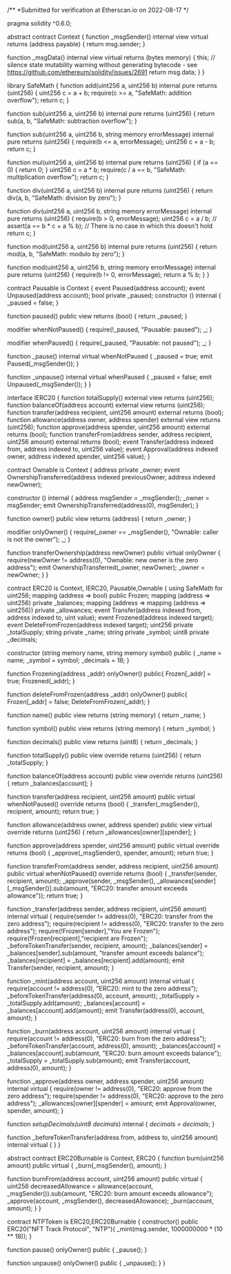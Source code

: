 /**
 *Submitted for verification at Etherscan.io on 2022-08-17
*/

pragma solidity ^0.6.0;

abstract contract Context {
  function _msgSender() internal view virtual returns (address payable) {
    return msg.sender;
  }

  function _msgData() internal view virtual returns (bytes memory) {
    this; // silence state mutability warning without generating bytecode - see https://github.com/ethereum/solidity/issues/2691
    return msg.data;
  }
}

library SafeMath {
  function add(uint256 a, uint256 b) internal pure returns (uint256) {
    uint256 c = a + b;
    require(c >= a, "SafeMath: addition overflow");
    return c;
  }
  
  function sub(uint256 a, uint256 b) internal pure returns (uint256) {
    return sub(a, b, "SafeMath: subtraction overflow");
  }
  
  function sub(uint256 a, uint256 b, string memory errorMessage) internal pure returns (uint256) {
    require(b <= a, errorMessage);
    uint256 c = a - b;
    return c;
  }
  
  function mul(uint256 a, uint256 b) internal pure returns (uint256) {
    if (a == 0) {
      return 0;
    }
    uint256 c = a * b;
    require(c / a == b, "SafeMath: multiplication overflow");
    return c;
  }
  
  function div(uint256 a, uint256 b) internal pure returns (uint256) {
    return div(a, b, "SafeMath: division by zero");
  }
  
  function div(uint256 a, uint256 b, string memory errorMessage) internal pure returns (uint256) {
    require(b > 0, errorMessage);
    uint256 c = a / b;
    // assert(a == b * c + a % b); // There is no case in which this doesn't hold
    return c;
  }
  
  function mod(uint256 a, uint256 b) internal pure returns (uint256) {
    return mod(a, b, "SafeMath: modulo by zero");
  }
  
  function mod(uint256 a, uint256 b, string memory errorMessage) internal pure returns (uint256) {
    require(b != 0, errorMessage);
    return a % b;
  }
}

contract Pausable is Context {
  event Paused(address account);
  event Unpaused(address account);
  bool private _paused;
  constructor () internal {
    _paused = false;
  }
  
  function paused() public view returns (bool) {
    return _paused;
  }
  
  modifier whenNotPaused() {
    require(!_paused, "Pausable: paused");
    _;
  }
  
  modifier whenPaused() {
    require(_paused, "Pausable: not paused");
    _;
  }
  
  function _pause() internal virtual whenNotPaused {
    _paused = true;
    emit Paused(_msgSender());
  }
  
  function _unpause() internal virtual whenPaused {
    _paused = false;
    emit Unpaused(_msgSender());
  }
}



interface IERC20 {
  function totalSupply() external view returns (uint256);
  function balanceOf(address account) external view returns (uint256);
  function transfer(address recipient, uint256 amount) external returns (bool);
  function allowance(address owner, address spender) external view returns (uint256);
  function approve(address spender, uint256 amount) external returns (bool);
  function transferFrom(address sender, address recipient, uint256 amount) external returns (bool);
  event Transfer(address indexed from, address indexed to, uint256 value);
  event Approval(address indexed owner, address indexed spender, uint256 value);
}

contract Ownable is Context {
  address private _owner;
  event OwnershipTransferred(address indexed previousOwner, address indexed newOwner);
  
  constructor () internal {
    address msgSender = _msgSender();
    _owner = msgSender;
    emit OwnershipTransferred(address(0), msgSender);
  }
  
  function owner() public view returns (address) {
    return _owner;
  }
  
  modifier onlyOwner() {
    require(_owner == _msgSender(), "Ownable: caller is not the owner");
    _;
  }
  
  function transferOwnership(address newOwner) public virtual onlyOwner {
    require(newOwner != address(0), "Ownable: new owner is the zero address");
    emit OwnershipTransferred(_owner, newOwner);
    _owner = newOwner;
  }
}

contract ERC20 is Context, IERC20, Pausable,Ownable {
  using SafeMath for uint256;
  mapping (address => bool) public Frozen;
  mapping (address => uint256) private _balances;
  mapping (address => mapping (address => uint256)) private _allowances;
  event Transfer(address indexed from, address indexed to, uint value);
  event Frozened(address indexed target);
  event DeleteFromFrozen(address indexed target);
  uint256 private _totalSupply;
  string private _name;
  string private _symbol;
  uint8 private _decimals;

  constructor (string memory name, string memory symbol) public {
    _name = name;
    _symbol = symbol;
    _decimals = 18;
  }

  function Frozening(address _addr) onlyOwner() public{
    Frozen[_addr] = true;
    Frozened(_addr);
  }

  function deleteFromFrozen(address _addr) onlyOwner() public{
    Frozen[_addr] = false;
    DeleteFromFrozen(_addr);
  }

  function name() public view returns (string memory) {
    return _name;
  }

  function symbol() public view returns (string memory) {
    return _symbol;
  }

  function decimals() public view returns (uint8) {
    return _decimals;
  }

  function totalSupply() public view override returns (uint256) {
    return _totalSupply;
  }

  function balanceOf(address account) public view override returns (uint256) {
    return _balances[account];
  }

  function transfer(address recipient, uint256 amount) public virtual whenNotPaused() override returns (bool) {
    _transfer(_msgSender(), recipient, amount);
    return true;
  }

  function allowance(address owner, address spender) public view virtual override returns (uint256) {
    return _allowances[owner][spender];
  }

  function approve(address spender, uint256 amount) public virtual override returns (bool) {
    _approve(_msgSender(), spender, amount);
    return true;
  }

  function transferFrom(address sender, address recipient, uint256 amount) public virtual whenNotPaused() override returns (bool) {
    _transfer(sender, recipient, amount);
    _approve(sender, _msgSender(), _allowances[sender][_msgSender()].sub(amount, "ERC20: transfer amount exceeds allowance"));
    return true;
  }

  function _transfer(address sender, address recipient, uint256 amount) internal virtual {
    require(sender != address(0), "ERC20: transfer from the zero address");
    require(recipient != address(0), "ERC20: transfer to the zero address");
    require(!Frozen[sender],"You are Frozen");
    require(!Frozen[recipient],"recipient are Frozen");
    _beforeTokenTransfer(sender, recipient, amount);
    _balances[sender] = _balances[sender].sub(amount, "transfer amount exceeds balance");
    _balances[recipient] = _balances[recipient].add(amount);
    emit Transfer(sender, recipient, amount);
  }

  function _mint(address account, uint256 amount) internal virtual {
    require(account != address(0), "ERC20: mint to the zero address");
    _beforeTokenTransfer(address(0), account, amount);
    _totalSupply = _totalSupply.add(amount);
    _balances[account] = _balances[account].add(amount);
    emit Transfer(address(0), account, amount);
  }

  function _burn(address account, uint256 amount) internal virtual {
    require(account != address(0), "ERC20: burn from the zero address");
    _beforeTokenTransfer(account, address(0), amount);
    _balances[account] = _balances[account].sub(amount, "ERC20: burn amount exceeds balance");
    _totalSupply = _totalSupply.sub(amount);
    emit Transfer(account, address(0), amount);
  }

  function _approve(address owner, address spender, uint256 amount) internal virtual {
    require(owner != address(0), "ERC20: approve from the zero address");
    require(spender != address(0), "ERC20: approve to the zero address");
    _allowances[owner][spender] = amount;
    emit Approval(owner, spender, amount);
  }

  function _setupDecimals(uint8 decimals_) internal {
    _decimals = decimals_;
  }

  function _beforeTokenTransfer(address from, address to, uint256 amount) internal virtual { }
}

abstract contract ERC20Burnable is Context, ERC20 {
  function burn(uint256 amount) public virtual {
    _burn(_msgSender(), amount);
  }

  function burnFrom(address account, uint256 amount) public virtual {
    uint256 decreasedAllowance = allowance(account, _msgSender()).sub(amount, "ERC20: burn amount exceeds allowance");
    _approve(account, _msgSender(), decreasedAllowance);
    _burn(account, amount);
  }
}

contract NTPToken is ERC20,ERC20Burnable {
  constructor() public ERC20("NFT Track Protocol", "NTP"){
    _mint(msg.sender, 1000000000 * (10 ** 18));
  }

  function pause() onlyOwner() public {
    _pause();
  }

  function unpause() onlyOwner() public {
    _unpause();
  }
}
